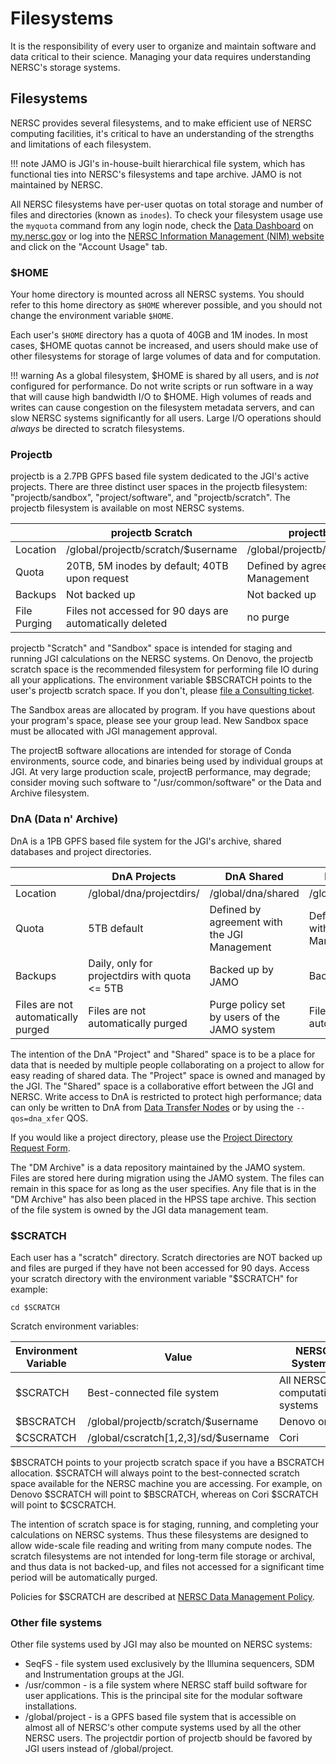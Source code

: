 # Filesystems

It is the responsibility of every user to organize and maintain
software and data critical to their science. Managing your data
requires understanding NERSC's storage systems.

## Filesystems

NERSC provides several filesystems, and to make efficient use of NERSC
computing facilities, it's critical to have an understanding of the
strengths and limitations of each filesystem.

!!! note
	JAMO is JGI's in-house-built hierarchical file system, which
	has functional ties into NERSC's filesystems and tape
	archive. JAMO is not maintained by NERSC.

All NERSC filesystems have per-user quotas on total storage and
number of files and directories (known as `inodes`). To
check your filesystem usage use the `myquota` command from any login
node, check the [Data Dashboard](https://my.nersc.gov/data-mgt.php)
on [my.nersc.gov](https://my.nersc.gov) or log into
the [NERSC Information Management (NIM) website](https://nim.nersc.gov)
and click on the "Account Usage" tab.

### $HOME

Your home directory is mounted across all NERSC systems.  You should
refer to this home directory as `$HOME` wherever possible, and you
should not change the environment variable `$HOME`.

Each user's `$HOME` directory has a quota of 40GB and 1M inodes. In
most cases, \$HOME quotas cannot be increased, and users should make
use of other filesystems for storage of large volumes of data and for
computation.

!!! warning
	As a global filesystem, \$HOME is shared by all users, and
	is *not* configured for performance. Do not write scripts or run
	software in a way that will cause high bandwidth I/O to
	\$HOME. High volumes of reads and writes can cause congestion on
	the filesystem metadata servers, and can slow NERSC systems
	significantly for all users. Large I/O operations should *always*
	be directed to scratch filesystems.

### Projectb

projectb is a 2.7PB GPFS based file system dedicated to the JGI's
active projects.  There are three distinct user spaces in the projectb
filesystem: "projectb/sandbox", "project/software", and "projectb/scratch".
The projectb filesystem is available on most NERSC systems.

| 	|projectb Scratch|projectb Sandbox|projectb Software|
|---|---|---|---|
|Location|/global/projectb/scratch/\$username|/global/projectb/sandbox/$program|/global/projectb/software/$group|
|Quota|20TB, 5M inodes by default; 40TB upon request|Defined by agreement with JGI Management|500GB, 500K inodes|
|Backups|Not backed up|Not backed up|Backed up|
|File Purging|Files not accessed for 90 days are automatically deleted|no purge|no purge|

projectb "Scratch" and "Sandbox" space is intended for staging and
running JGI calculations on the NERSC systems. On Denovo, the projectb
scratch space is the recommended filesystem for performing file IO
during all your applications. The environment variable \$BSCRATCH points
to the user's projectb scratch space. If you don't,
please [file a Consulting ticket](https://help.nersc.gov).

The Sandbox areas are allocated by program.  If you have questions
about your program's space, please see your group lead. New Sandbox
space must be allocated with JGI management approval.

The projectB software allocations are intended for storage of
Conda environments, source code, and binaries being used by individual
groups at JGI. At very large production scale, projectB performance,
may degrade; consider moving such software to "/usr/common/software"
or the Data and Archive filesystem.

### DnA (Data n' Archive)

DnA is a 1PB GPFS based file system for the JGI's archive, shared
databases and project directories.

| 	|DnA Projects|DnA Shared|DnA DM Archive|
|---|---|---|---|
|Location|/global/dna/projectdirs/|/global/dna/shared|/global/dna/dm_archive|
|Quota|5TB default|Defined by agreement with the JGI Management|Defined by agreement with the JGI Management|
|Backups|Daily, only for projectdirs with quota <= 5TB|Backed up by JAMO|Backed up by JAMO|
|Files are not automatically purged|Files are not automatically purged|Purge policy set by users of the JAMO system|Files are not automatically purged|

The intention of the DnA "Project" and "Shared" space is to be a place
for data that is needed by multiple people collaborating on a project
to allow for easy reading of shared data. The "Project" space is
owned and managed by the JGI.  The "Shared" space is a collaborative
effort between the JGI and NERSC. Write access to DnA is restricted
to protect high performance; data can only be written to DnA from
[Data Transfer Nodes](../../systems/dtn/index.md)
or by using the `--qos=dna_xfer` QOS.

If you would like a project directory, please use the
[Project Directory Request Form](https://www.nersc.gov/users/storage-and-file-systems/file-systems/project-directory-request-form/).

The "DM Archive" is a data repository maintained by the JAMO system.
Files are stored here during migration using the JAMO system.  The
files can remain in this space for as long as the user specifies.  Any
file that is in the "DM Archive" has also been placed in the HPSS tape
archive.  This section of the file system is owned by the JGI data
management team.

### $SCRATCH

Each user has a "scratch" directory.  Scratch directories are NOT
backed up and files are purged if they have not been accessed for 90
days.  Access your scratch directory with the environment variable
"$SCRATCH" for example:

```
cd $SCRATCH
```

Scratch environment variables:

|Environment Variable|Value|NERSC Systems|
|---|---|---|
\$SCRATCH|Best-connected file system|All NERSC computational systems|
\$BSCRATCH|/global/projectb/scratch/$username|Denovo only|
\$CSCRATCH|/global/cscratch[1,2,3]/sd/$username|Cori|

\$BSCRATCH points to your projectb scratch space if you have a
BSCRATCH allocation.  \$SCRATCH will always point to the
best-connected scratch space available for the NERSC machine you are
accessing.  For example, on Denovo \$SCRATCH will point to \$BSCRATCH,
whereas on Cori \$SCRATCH will point to \$CSCRATCH.

The intention of scratch space is for staging, running, and completing
your calculations on NERSC systems.  Thus these filesystems are
designed to allow wide-scale file reading and writing from many
compute nodes.  The scratch filesystems are not intended for long-term
file storage or archival, and thus data is not backed-up, and files
not accessed for a significant time period will be automatically purged.

Policies for \$SCRATCH are described at [NERSC Data Management Policy](../../data/policy.md#scratch-file-systems).

### Other file systems
Other file systems used by JGI may also be mounted on NERSC systems:

* SeqFS - file system used exclusively by the Illumina sequencers, SDM
  and Instrumentation groups at the JGI.
* /usr/common - is a file system where NERSC staff build software for
  user applications.  This is the principal site for the modular
  software installations.
* /global/project - is a GPFS based file system that is accessible on
  almost all of NERSC's other compute systems used by all the other
  NERSC users.  The projectdir portion of projectb should be favored
  by JGI users instead of /global/project.
